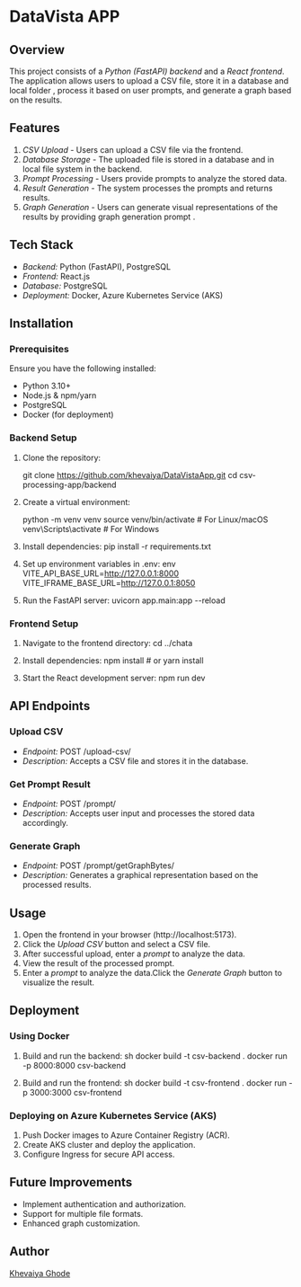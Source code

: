 # DataVista APP

## Overview
This project consists of a *Python (FastAPI) backend* and a *React frontend*. The application allows users to upload a CSV file, store it in a database and local folder , process it based on user prompts, and generate a graph based on the results.

## Features
1. *CSV Upload* - Users can upload a CSV file via the frontend.
2. *Database Storage* - The uploaded file is stored in a database and in local file system in the backend.
3. *Prompt Processing* - Users provide prompts to analyze the stored data.
4. *Result Generation* - The system processes the prompts and returns results.
5. *Graph Generation* - Users can generate visual representations of the results by providing graph generation prompt .

## Tech Stack
- *Backend:* Python (FastAPI), PostgreSQL 
- *Frontend:* React.js
- *Database:* PostgreSQL 
- *Deployment:* Docker, Azure Kubernetes Service (AKS)

## Installation
### Prerequisites
Ensure you have the following installed:
- Python 3.10+
- Node.js & npm/yarn
- PostgreSQL 
- Docker (for deployment)

### Backend Setup
1. Clone the repository:
   
   git clone https://github.com/khevaiya/DataVistaApp.git
   cd csv-processing-app/backend
   
2. Create a virtual environment:
   
   python -m venv venv
   source venv/bin/activate   # For Linux/macOS
   venv\Scripts\activate     # For Windows
   
3. Install dependencies:
   pip install -r requirements.txt
   
4. Set up environment variables in .env:
   env
   VITE_API_BASE_URL=http://127.0.0.1:8000
   VITE_IFRAME_BASE_URL=http://127.0.0.1:8050
   
5. Run the FastAPI server:
   uvicorn app.main:app --reload
   

### Frontend Setup
1. Navigate to the frontend directory:
   cd ../chata
   
2. Install dependencies:
   npm install  # or yarn install
   
3. Start the React development server:
   npm run dev
   

## API Endpoints
### Upload CSV
- *Endpoint:* POST /upload-csv/
- *Description:* Accepts a CSV file and stores it in the database.

### Get Prompt Result
- *Endpoint:* POST /prompt/
- *Description:* Accepts user input and processes the stored data accordingly.

### Generate Graph
- *Endpoint:* POST /prompt/getGraphBytes/
- *Description:* Generates a graphical representation based on the processed results.

## Usage
1. Open the frontend in your browser (http://localhost:5173).
2. Click the *Upload CSV* button and select a CSV file.
3. After successful upload, enter a *prompt* to analyze the data.
4. View the result of the processed prompt.
5. Enter a *prompt* to analyze the data.Click the *Generate Graph* button to visualize the result.

## Deployment
### Using Docker
1. Build and run the backend:
   sh
   docker build -t csv-backend .
   docker run -p 8000:8000 csv-backend
   
2. Build and run the frontend:
   sh
   docker build -t csv-frontend .
   docker run -p 3000:3000 csv-frontend
   

### Deploying on Azure Kubernetes Service (AKS)
1. Push Docker images to Azure Container Registry (ACR).
2. Create AKS cluster and deploy the application.
3. Configure Ingress for secure API access.

## Future Improvements
- Implement authentication and authorization.
- Support for multiple file formats.
- Enhanced graph customization.

## Author
[Khevaiya Ghode](https://github.com/khevaiya)